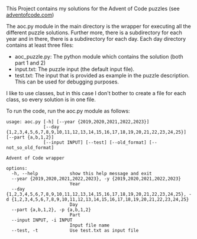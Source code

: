 This Project contains my solutions for the Advent of Code puzzles (see [adventofcode.com](https://adventofcode.com/))

The aoc.py module in the main directory is the wrapper for executing all the different puzzle solutions.
Further more, there is a subdirectory for each year and in there, there is a subdirectory for each day.
Each day directory contains at least three files:
- aoc_puzzle.py: The python module which contains the solution (both part 1 and 2)
- input.txt: The puzzle input (the default input file).
- test.txt: The input that is provided as example in the puzzle description. This can be used for
  debugging purposes.

I like to use classes, but in this case I don't bother to create a file for each class, so every
solution is in one file.

To run the code, run the aoc.py module as follows:

```
usage: aoc.py [-h] [--year {2019,2020,2021,2022,2023}]
              [--day {1,2,3,4,5,6,7,8,9,10,11,12,13,14,15,16,17,18,19,20,21,22,23,24,25}] [--part {a,b,1,2}]
              [--input INPUT] [--test] [--old_format] [--not_so_old_format]

Advent of Code wrapper

options:
  -h, --help            show this help message and exit
  --year {2019,2020,2021,2022,2023}, -y {2019,2020,2021,2022,2023}
                        Year
  --day {1,2,3,4,5,6,7,8,9,10,11,12,13,14,15,16,17,18,19,20,21,22,23,24,25}, -d {1,2,3,4,5,6,7,8,9,10,11,12,13,14,15,16,17,18,19,20,21,22,23,24,25}
                        Day
  --part {a,b,1,2}, -p {a,b,1,2}
                        Part
  --input INPUT, -i INPUT
                        Input file name
  --test, -t            Use test.txt as input file
  ```
  
  
